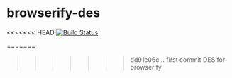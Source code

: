 browserify-des
===

<<<<<<< HEAD
[![Build Status](https://travis-ci.org/crypto-browserify/browserify-des.svg)](https://travis-ci.org/crypto-browserify/browserify-des)

=======
>>>>>>> dd91e06c... first commit
DES for browserify
